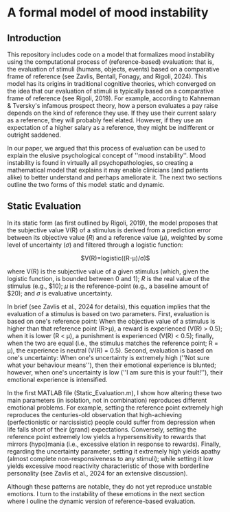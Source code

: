 
# A formal model of mood instability

## Introduction 
This repository includes code on a model that formalizes mood instability using the computational process of (reference-based) evaluation: that is, the evaluation of stimuli (humans, objects, events) based on a comparative frame of reference (see Zavlis, Bentall, Fonagy, and Rigoli, 2024). This model has its origins in traditional cognitive theories, which converged on the idea that our evaluation of stimuli is typically based on a comparative frame of reference (see Rigoli, 2019). For example, according to Kahneman & Tversky's infamous prospect theory, how a person evaluates a pay raise depends on the kind of reference they use. If they use their current salary as a reference, they will probably feel elated. However, if they use an expectation of a higher salary as a reference, they might be indifferent or outright saddened.

In our paper, we argued that this process of evaluation can be used to explain the elusive psychological concept of ''mood instability''. Mood instability is found in virtually all psychopathologies, so creating a mathematical model that explains it may enable clinicians (and patients alike) to better understand and perhaps ameliorate it. The next two sections outline the two forms of this model: static and dynamic. 

## Static Evaluation
In its static form (as first outlined by Rigoli, 2019), the model proposes that the subjective value V(R) of a stimulus is derived from a prediction error between its objective value (_R_) and a reference value (_μ_), weighted by some level of uncertainty (_σ_) and filtered through a logistic function: 

<p align="center">
$V(R)=logistic((R-μ)/σ)$
</p>

where V(R) is the subjective value of a given stimulus (which, given the logistic function, is bounded between 0 and 1); _R_ is the real value of the stimulus (e.g., $10); _μ_ is the reference-point (e.g., a baseline amount of $20); and _σ_ is evaluative uncertainty. 

In brief (see Zavlis et al., 2024 for details), this equation implies that the evaluation of a stimulus is based on two parameters. First, evaluation is based on one's reference point: When the objective value of a stimulus is higher than that reference point (R>μ), a reward is experienced (V(R) > 0.5); when it is lower (R < μ), a punishment is experienced (V(R) < 0.5); finally, when the two are equal (i.e., the stimulus matches the reference point; R = μ), the experience is neutral (V(R) = 0.5). Second, evaluation is based on one's uncertainty: When one's uncertainty is extremely high (''Not sure what your behaviour means''), then their emotional experience is blunted; however, when one's uncertainty is low (''I am sure this is your fault!''), their emotional experience is intensified. 

In the first MATLAB file (Static_Evaluation.m), I show how altering these two main parameters (in isolation, not in combination) reproduces different emotional problems. For example, setting the reference point extremely high reproduces the centuries-old observation that high-achieving (perfectionistic or narcissistic) people could suffer from depression when life falls short of their (grand) expectations. Conversely, setting the reference point extremely low yields a hypersensitivity to rewards that mirrors (hypo)mania (i.e., excessive elation in response to rewards). Finally, regarding the uncertainty parameter, setting it extremely high yields apathy (almost complete non-responsiveness to any stimuli); while setting it low yields excessive mood reactivity characteristic of those with borderline personality (see Zavlis et al., 2024 for an extensive discussion). 

Although these patterns are notable, they do not yet reproduce unstable emotions. I turn to the instability of these emotions in the next section where I ouline the dynamic version of reference-based evaluation. 
